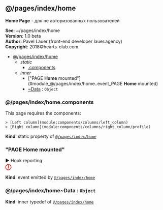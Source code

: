 <a name="module_@/pages/index/home"></a>

## @/pages/index/home
<strong>Home Page</strong> - для не авторизованных пользователей

**See**: ~/pages/index/home  
**Version**: 1.0 beta  
**Author:** Pavel Lauer (front-end developer lauer.agency)  
**Copyright**: 2018©hearts-club.com  

* [@/pages/index/home](#module_@/pages/index/home)
    * _static_
        * [.components](#module_@/pages/index/home.components)
    * _inner_
        * ["PAGE <strong>Home</strong> mounted"](#module_@/pages/index/home..event_PAGE <strong>Home</strong> mounted)
        * [~Data](#module_@/pages/index/home..Data) : <code>Object</code>

<a name="module_@/pages/index/home.components"></a>

### @/pages/index/home.components
This page requires the components:<br>	> [Left column](module:components/columns/left_column)	> [Right column](module:components/columns/right_column/profile)

**Kind**: static property of <code>[@/pages/index/home](#module_@/pages/index/home)</code>  
<a name="module_@/pages/index/home..event_PAGE <strong>Home</strong> mounted"></a>

### "PAGE <strong>Home</strong> mounted"
▶ Hook reporting <br><strong style="color:red; font-size: 18px;">ⓘ</strong>

**Kind**: event emitted by <code>[@/pages/index/home](#module_@/pages/index/home)</code>  
<a name="module_@/pages/index/home..Data"></a>

### @/pages/index/home~Data : <code>Object</code>
**Kind**: inner typedef of <code>[@/pages/index/home](#module_@/pages/index/home)</code>  
